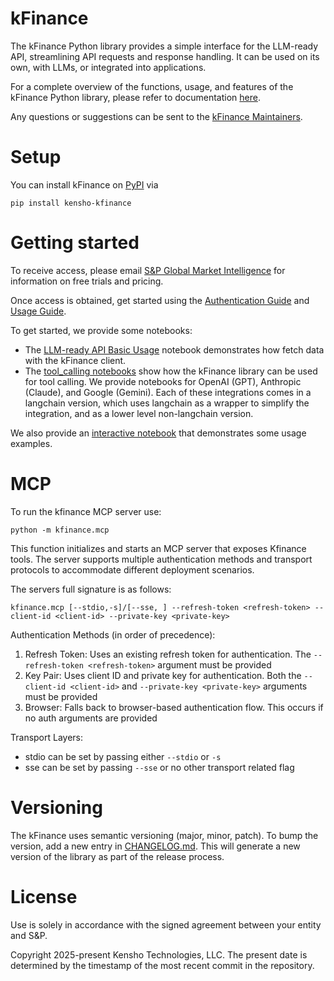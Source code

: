 # kFinance

The kFinance Python library provides a simple interface for the LLM-ready API, streamlining API requests and response handling. It can be used on its own, with LLMs, or integrated into applications.

For a complete overview of the functions, usage, and features of the kFinance Python library, please refer to documentation [here](https://kensho-kfinance.readthedocs.io/en/stable/).

Any questions or suggestions can be sent to the [kFinance Maintainers](kfinance-maintainers@kensho.com).

# Setup

You can install kFinance on [PyPI](https://pypi.org/project/kensho-kfinance/) via

`pip install kensho-kfinance`

# Getting started

To receive access, please email [S&P Global Market Intelligence](market.intelligence@spglobal.com) for information on free trials and pricing.

Once access is obtained, get started using the [Authentication Guide](https://docs.kensho.com/llmreadyapi/kf-authentication) and [Usage Guide](https://docs.kensho.com/llmreadyapi/usage).

To get started, we provide some notebooks:

- The [LLM-ready API Basic Usage](example_notebooks%2Fbasic_usage.ipynb) notebook demonstrates how
fetch data with the kFinance client.
- The [tool_calling notebooks](example_notebooks%2Ftool_calling) show how the kFinance library can
be used for tool calling. We provide notebooks for OpenAI (GPT), Anthropic (Claude), and Google
  (Gemini). Each of these integrations comes in a langchain version, which uses langchain as a
wrapper to simplify the integration, and as a lower level non-langchain version.

We also provide an [interactive notebook](example_notebooks/basic_usage.ipynb) that demonstrates some usage examples.

# MCP

To run the kfinance MCP server use:

`python -m kfinance.mcp`

This function initializes and starts an MCP server that exposes Kfinance tools. The server supports multiple authentication methods and transport protocols to accommodate different deployment scenarios.

The servers full signature is as follows:

`kfinance.mcp [--stdio,-s]/[--sse, ] --refresh-token <refresh-token> --client-id <client-id> --private-key <private-key>`

Authentication Methods (in order of precedence):
1. Refresh Token: Uses an existing refresh token for authentication. The `--refresh-token <refresh-token>` argument must be provided
2. Key Pair: Uses client ID and private key for authentication. Both the `--client-id <client-id>` and `--private-key <private-key>` arguments must be provided
3. Browser: Falls back to browser-based authentication flow. This occurs if no auth arguments are provided

Transport Layers:
- stdio can be set by passing either `--stdio` or `-s`
- sse can be set by passing `--sse` or no other transport related flag

# Versioning
The kFinance uses semantic versioning (major, minor, patch).
To bump the version, add a new entry in [CHANGELOG.md](kfinance%2FCHANGELOG.md).
This will generate a new version of the library as part of the release process.

# License

Use is solely in accordance with the signed agreement between your entity and S&P.

Copyright 2025-present Kensho Technologies, LLC. The present date is determined by the timestamp of the most recent commit in the repository.
